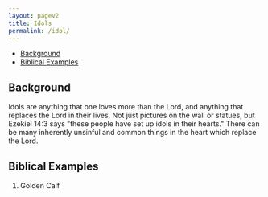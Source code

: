 ```yaml
---
layout: pagev2
title: Idols
permalink: /idol/
---
```

- [Background](#background)
- [Biblical Examples](#biblical-examples)

## Background

Idols are anything that one loves more than the Lord, and anything that replaces the Lord in their lives. Not just pictures on the wall or statues, but Ezekiel 14:3 says "these people have set up idols in their hearts." There can be many inherently unsinful and common things in the heart which replace the Lord.

## Biblical Examples

1. Golden Calf
